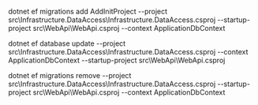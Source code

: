 ﻿dotnet ef migrations add AddInitProject --project src\Infrastructure.DataAccess\Infrastructure.DataAccess.csproj --startup-project src\WebApi\WebApi.csproj --context ApplicationDbContext

dotnet ef database update --project src\Infrastructure.DataAccess\Infrastructure.DataAccess.csproj --context ApplicationDbContext --startup-project src\WebApi\WebApi.csproj

dotnet ef migrations remove --project src\Infrastructure.DataAccess\Infrastructure.DataAccess.csproj --startup-project src\WebApi\WebApi.csproj --context ApplicationDbContext